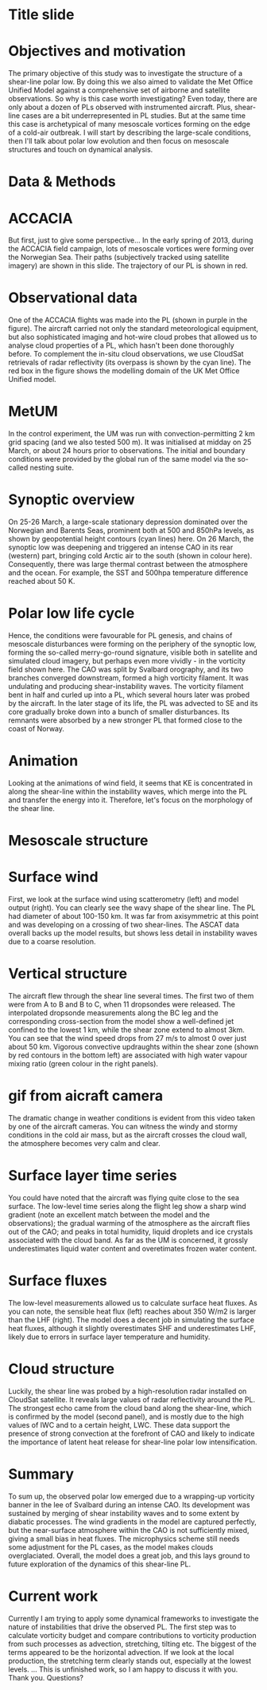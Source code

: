 # Title slide

# Objectives and motivation
The primary objective of this study was to investigate the structure of a shear-line polar low. 
By doing this we also aimed to validate the Met Office Unified Model against a comprehensive set of airborne and satellite observations.
So why is this case worth investigating? 
Even today, there are only about a dozen of PLs observed with instrumented aircraft. 
Plus, shear-line cases are a bit underrepresented in PL studies. 
But at the same time this case is archetypical of many mesoscale vortices forming on the edge of a cold-air outbreak.
I will start by describing the large-scale conditions, then I'll talk about polar low evolution and then focus on mesoscale structures and touch on dynamical analysis.

# Data & Methods
# ACCACIA
But first, just to give some perspective...
In the early spring of 2013, during the ACCACIA field campaign, lots of mesoscale vortices were forming over the Norwegian Sea. 
Their paths (subjectively tracked using satellite imagery) are shown in this slide.
The trajectory of our PL is shown in red.

# Observational data
One of the ACCACIA flights was made into the PL (shown in purple in the figure).
The aircraft carried not only the standard meteorological equipment, but also sophisticated imaging and hot-wire cloud probes that allowed us to analyse cloud properties of a PL, which hasn't been done thoroughly before.
To complement the in-situ cloud observations, we use CloudSat retrievals of radar reflectivity (its overpass is shown by the cyan line).
The red box in the figure shows the modelling domain of the UK Met Office Unified model.

# MetUM
In the control experiment, the UM was run with convection-permitting 2 km grid spacing (and we also tested 500 m). 
It was initialised at midday on 25 March, or about 24 hours prior to observations. 
The initial and boundary conditions were provided by the global run of the same model via the so-called nesting suite.

# Synoptic overview
On 25-26 March, a large-scale stationary depression dominated over the Norwegian and Barents Seas, prominent both at 500 and 850hPa levels, as shown by geopotential height contours (cyan lines) here. On 26 March, the synoptic low was deepening and triggered an intense CAO in its rear (western) part, bringing cold Arctic air to the south (shown in colour here). 
Consequently, there was large thermal contrast between the atmosphere and the ocean. 
For example, the SST and 500hpa temperature difference reached about 50 K.

# Polar low life cycle
Hence, the conditions were favourable for PL genesis, and chains of mesoscale disturbances were forming on the periphery of the synoptic low, forming the so-called merry-go-round signature, visible both in satellite and simulated cloud imagery, but perhaps even more vividly - in the vorticity field shown here.
The CAO was split by Svalbard orography, and its two branches converged downstream, formed a high vorticity filament.
It was undulating and producing shear-instability waves.
The vorticity filament bent in half and curled up into a PL, which several hours later was probed by the aircraft.
In the later stage of its life, the PL was advected to SE and its core gradually broke down into a bunch of smaller disturbances. Its remnants were absorbed by a new stronger PL that formed close to the coast of Norway.

# Animation
Looking at the animations of wind field, it seems that KE is concentrated in along the shear-line within the instability waves, which merge into the PL and transfer the energy into it.
Therefore, let's focus on the morphology of the shear line.

# Mesoscale structure
# Surface wind
First, we look at the surface wind using scatterometry (left) and model output (right).
You can clearly see the wavy shape of the shear line. The PL had diameter of about 100-150 km.
It was far from axisymmetric at this point and was developing on a crossing of two shear-lines.
The ASCAT data overall backs up the model results, but shows less detail in instability waves due to a coarse resolution.

# Vertical structure
The aircraft flew through the shear line several times.
The first two of them were from A to B and B to C, when 11 dropsondes were released.
The interpolated dropsonde measurements along the BC leg and the corresponding cross-section from the model show a well-defined jet confined to the lowest 1 km, while the shear zone extend to almost 3km.
You can see that the wind speed drops from 27 m/s to almost 0 over just about 50 km.
Vigorous convective updraughts within the shear zone (shown by red contours in the bottom left) are associated with high water vapour mixing ratio (green colour in the right panels).

# gif from aicraft camera
The dramatic change in weather conditions is evident from this video taken by one of the aircraft cameras.
You can witness the windy and stormy conditions in the cold air mass, but as the aircraft crosses the cloud wall, the atmosphere becomes very calm and clear.

# Surface layer time series
You could have noted that the aircraft was flying quite close to the sea surface.
The low-level time series along the flight leg show a sharp wind gradient (note an excellent match between the model and the observations); the gradual warming of the atmosphere as the aircraft flies out of the CAO; and peaks in total humidity, liquid droplets and ice crystals associated with the cloud band.
As far as the UM is concerned, it grossly underestimates liquid water content and overetimates frozen water content.

# Surface fluxes
The low-level measurements allowed us to calculate surface heat fluxes.
As you can note, the sensible heat flux (left) reaches about 350 W/m2 is larger than the LHF (right).
The model does a decent job in simulating the surface heat fluxes, although it slightly overestimates SHF and underestimates LHF, likely due to errors in surface layer temperature and humidity.

# Cloud structure
Luckily, the shear line was probed by a high-resolution radar installed on CloudSat satellite.
It reveals large values of radar reflectivity around the PL.
The strongest echo came from the cloud band along the shear-line, which is confirmed by the model (second panel), and is mostly due to the high values of IWC and to a certain height, LWC.
These data support the presence of strong convection at the forefront of CAO and likely to indicate the importance of latent heat release for shear-line polar low intensification.

# Summary
To sum up, the observed polar low emerged due to a wrapping-up vorticity banner in the lee of Svalbard during an intense CAO. 
Its development was sustained by merging of shear instability waves and to some extent by diabatic processes.
The wind gradients in the model are captured perfectly, but the near-surface atmosphere within the CAO is not sufficiently mixed, giving a small bias in heat fluxes.
The microphysics scheme still needs some adjustment for the PL cases, as the model makes clouds overglaciated.
Overall, the model does a great job, and this lays ground to future exploration of the dynamics of this shear-line PL.

# Current work
Currently I am trying to apply some dynamical frameworks to investigate the nature of instabilities that drive the observed PL.
The first step was to calculate vorticity budget and compare contributions to vorticity production from such processes as advection, stretching, tilting etc.
The biggest of the terms appeared to be the horizontal advection. If we look at the local production, the stretching term clearly stands out, especially at the lowest levels.
...
This is unfinished work, so I am happy to discuss it with you.
Thank you.
Questions?
















